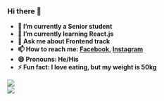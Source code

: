 ### Hi there 👋

- **🔭 I’m currently a Senior student**
- **🌱 I’m currently learning React.js**
-  **💬 Ask me about Frontend track**
- **📫 How to reach me: [Facebook](https://www.facebook.com/kyrillosbondok), [Instagram](https://www.instagram.com/kyrillos_bondok/)**
- **😄 Pronouns: He/His**
- **⚡ Fun fact: I love eating, but my weight is 50kg**

<img src="https://github-readme-stats.vercel.app/api/top-langs/?username=Bondok6&layout=compact&theme=radical"/> <br>
<img src="https://github-readme-stats.vercel.app/api?username=Bondok6&show_icons=true&theme=radical&hide=contribs,prs"/>
